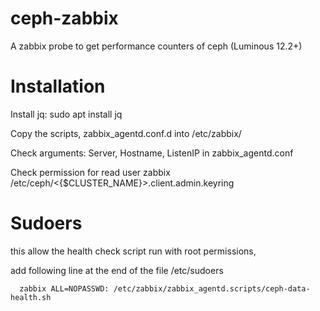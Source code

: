 # ceph-zabbix

A zabbix probe to get performance counters of ceph (Luminous 12.2+)


Installation
============

Install jq:
      sudo apt install jq

Copy the scripts, zabbix_agentd.conf.d into /etc/zabbix/

Check arguments: Server, Hostname, ListenIP in zabbix_agentd.conf

Check permission for read user zabbix /etc/ceph/<{$CLUSTER_NAME}>.client.admin.keyring


Sudoers
============

this allow the health check script run with root permissions,

add following line at the end of the file /etc/sudoers 

      zabbix ALL=NOPASSWD: /etc/zabbix/zabbix_agentd.scripts/ceph-data-health.sh
